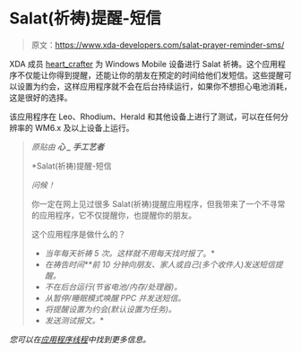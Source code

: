 # Salat(祈祷)提醒-短信

> 原文：<https://www.xda-developers.com/salat-prayer-reminder-sms/>

XDA 成员 [heart_crafter](http://forum.xda-developers.com/member.php?u=944016) 为 Windows Mobile 设备进行 Salat 祈祷。这个应用程序不仅能让你得到提醒，还能让你的朋友在预定的时间给他们发短信。这些提醒可以设置为约会，这样应用程序就不会在后台持续运行，如果你不想担心电池消耗，这是很好的选择。

该应用程序在 Leo、Rhodium、Herald 和其他设备上进行了测试，可以在任何分辨率的 WM6.x 及以上设备上运行。

> *原贴由* ***心 _ 手工艺者***
> 
>  *Salat(祈祷)提醒-短信
> 
> *问候！*
> 
> 你一定在网上见过很多 Salat(祈祷)提醒应用程序，但我带来了一个不寻常的应用程序，它不仅提醒你，也提醒你的朋友。
> 
> 这个应用程序是做什么的？
> 
> *   *当年每天祈祷 5 次。这样就不用每天找时报了*。*
> *   *在祷告时间**前 10 分钟向朋友、家人或自己(多个收件人)发送短信提醒。*
> *   *不在后台运行(节省电池/内存/处理器)。*
> *   *从暂停/睡眠模式唤醒 PPC 并发送短信。*
> *   *将提醒设置为约会(默认设置为任务)。*
> *   *发送测试报文。**

 *您可以在[应用程序线程](http://forum.xda-developers.com/showthread.php?p=7607837#post7607837)中找到更多信息。*